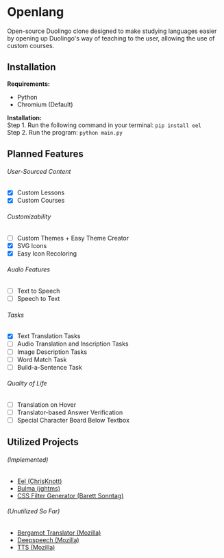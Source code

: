 # Openlang
Open-source Duolingo clone designed to make studying languages easier by opening up Duolingo's way of teaching to the user, allowing the use of custom courses.

## Installation
**Requirements:**
- Python
- Chromium (Default)

**Installation:**  
Step 1. Run the following command in your terminal: ```pip install eel```  
Step 2. Run the program: ```python main.py```

## Planned Features
###### User-Sourced Content
- [X] Custom Lessons
- [X] Custom Courses

###### Customizability
- [ ] Custom Themes + Easy Theme Creator
- [x] SVG Icons
- [x] Easy Icon Recoloring

###### Audio Features
- [ ] Text to Speech 
- [ ] Speech to Text 

###### Tasks
- [X] Text Translation Tasks
- [ ] Audio Translation and Inscription Tasks
- [ ] Image Description Tasks
- [ ] Word Match Task
- [ ] Build-a-Sentence Task

###### Quality of Life
- [ ] Translation on Hover
- [ ] Translator-based Answer Verification
- [ ] Special Character Board Below Textbox

## Utilized Projects
###### (Implemented)
- [Eel (ChrisKnott)](https://github.com/ChrisKnott/Eel)
- [Bulma (jghtms)](https://github.com/jgthms/bulma)
- [CSS Filter Generator (Barett Sonntag)](https://codepen.io/sosuke/pen/Pjoqqp)

###### (Unutilized So Far)
- [Bergamot Translator (Mozilla)](https://github.com/mozilla/bergamot-translator)
- [Deepspeech (Mozilla)](https://github.com/mozilla/DeepSpeech)
- [TTS (Mozilla)](https://github.com/mozilla/TTS)
